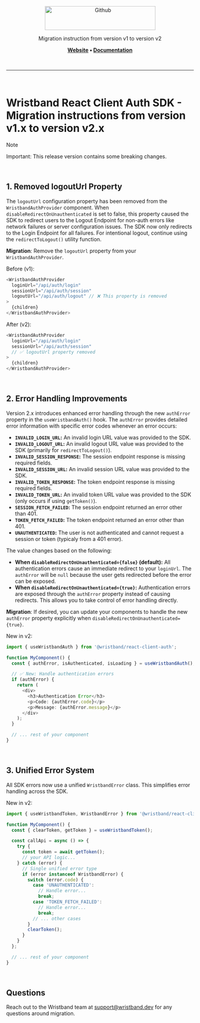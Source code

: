 <div align="center">
  <a href="https://wristband.dev">
    <picture>
      <img src="https://assets.wristband.dev/images/email_branding_logo_v1.png" alt="Github" width="297" height="64">
    </picture>
  </a>
  <p align="center">
    Migration instruction from version v1 to version v2
  </p>
  <p align="center">
    <b>
      <a href="https://wristband.dev">Website</a> • 
      <a href="https://docs.wristband.dev/">Documentation</a>
    </b>
  </p>
</div>

<br/>

---

<br/>

# Wristband React Client Auth SDK - Migration instructions from version v1.x to version v2.x

> [!NOTE]
> Important: This release version contains some breaking changes.

<br/>

## 1. Removed logoutUrl Property
The `logoutUrl` configuration property has been removed from the `WristbandAuthProvider` component. When `disableRedirectOnUnauthenticated` is set to false, this property caused the SDK to redirect users to the Logout Endpoint for non-auth errors like network failures or server configuration issues. The SDK now only redirects to the Login Endpoint for all failures. For intentional logout, continue using the `redirectToLogout()` utility function.

**Migration**:
Remove the `logoutUrl` property from your `WristbandAuthProvider`. 

Before (v1):
```typescript
<WristbandAuthProvider
  loginUrl="/api/auth/login"
  sessionUrl="/api/auth/session"
  logoutUrl="/api/auth/logout" // ❌ This property is removed
>
  {children}
</WristbandAuthProvider>
```

After (v2):
```typescript
<WristbandAuthProvider
  loginUrl="/api/auth/login"
  sessionUrl="/api/auth/session"
  // ✅ logoutUrl property removed
>
  {children}
</WristbandAuthProvider>
```

<br/>

## 2. Error Handling Improvements

Version 2.x introduces enhanced error handling through the new `authError` property in the `useWristbandAuth()` hook. The `authError` provides detailed error information with specific error codes whenever an error occurs:

- **`INVALID_LOGIN_URL`:** An invalid login URL value was provided to the SDK.
- **`INVALID_LOGOUT_URL`:** An invalid logout URL value was provided to the SDK (primarily for `redirectToLogout()`).
- **`INVALID_SESSION_RESPONSE`:** The session endpoint response is missing required fields.
- **`INVALID_SESSION_URL`:** An invalid session URL value was provided to the SDK.
- **`INVALID_TOKEN_RESPONSE`:** The token endpoint response is missing required fields.
- **`INVALID_TOKEN_URL`:** An invalid token URL value was provided to the SDK (only occurs if using `getToken()`).
- **`SESSION_FETCH_FAILED`:** The session endpoint returned an error other than 401.
- **`TOKEN_FETCH_FAILED`:** The token endpoint returned an error other than 401.
- **`UNAUTHENTICATED`:** The user is not authenticated and cannot request a session or token (typicaly from a 401 error).

The value changes based on the following:
- **When `disableRedirectOnUnauthenticated={false}` (default):** All authentication errors cause an immediate redirect to your `loginUrl`. The `authError` will be `null` because the user gets redirected before the error can be exposed.
- **When `disableRedirectOnUnauthenticated={true}`:** Authentication errors are exposed through the `authError` property instead of causing redirects. This allows you to take control of error handling directly.

**Migration**:
If desired, you can update your components to handle the new `authError` property explicitly when `disableRedirectOnUnauthenticated={true}`.

New in v2:
```typescript
import { useWristbandAuth } from '@wristband/react-client-auth';

function MyComponent() {
  const { authError, isAuthenticated, isLoading } = useWristbandAuth();

  // ✅ New: Handle authentication errors
  if (authError) {
    return (
      <div>
        <h3>Authentication Error</h3>
        <p>Code: {authError.code}</p>
        <p>Message: {authError.message}</p>
      </div>
    );
  }

  // ... rest of your component
}
```

<br>

## 3. Unified Error System

All SDK errors now use a unified `WristbandError` class. This simplifies error handling across the SDK.

New in v2:
```typescript
import { useWristbandToken, WristbandError } from '@wristband/react-client-auth';

function MyComponent() {
  const { clearToken, getToken } = useWristbandToken();

  const callApi = async () => {
    try {
      const token = await getToken();
      // your API logic...
    } catch (error) {
      // Single unified error type
      if (error instanceof WristbandError) {
        switch (error.code) {
          case 'UNAUTHENTICATED':
            // Handle error...
            break;
          case 'TOKEN_FETCH_FAILED':
            // Handle error...
            break;
          // ... other cases
        }
        clearToken();
      }
    }
  };

  // ... rest of your component
}
```

<br>

## Questions

Reach out to the Wristband team at <support@wristband.dev> for any questions around migration.

<br/>

